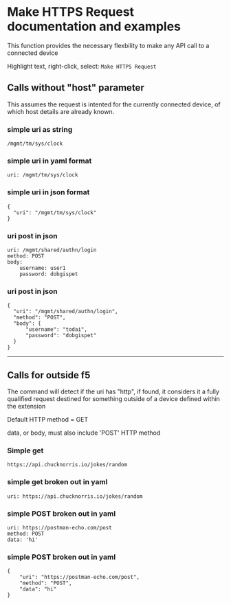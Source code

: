 
# Make HTTPS Request documentation and examples

This function provides the necessary flexbility to make any API call to a connected device

Highlight text, right-click, select: `Make HTTPS Request`


## Calls without "host" parameter
This assumes the request is intented for the currently connected device, of which host details are already known.

### simple uri as string
```
/mgmt/tm/sys/clock
```

### simple uri in yaml format
```
uri: /mgmt/tm/sys/clock
```

### simple uri in json format
```
{
  "uri": "/mgmt/tm/sys/clock"
}
```

### uri post in json
```
uri: /mgmt/shared/authn/login
method: POST
body:
    username: user1
    password: dobgispet
```

### uri post in json
```
{
  "uri": "/mgmt/shared/authn/login",
  "method": "POST",
  "body": {
      "username": "todai",
      "password": "dobgispet"
  }
}
```

---

## Calls for outside f5

The command will detect if the uri has "http", if found, it considers it a fully qualified request destined for something outside of a device defined within the extension

Default HTTP method = GET

data, or body, must also include 'POST' HTTP method

### Simple get
```
https://api.chucknorris.io/jokes/random
```

### simple get broken out in yaml
```
uri: https://api.chucknorris.io/jokes/random
```

### simple POST broken out in yaml
```
uri: https://postman-echo.com/post
method: POST
data: 'hi'
```

### simple POST broken out in yaml
```
{
    "uri": "https://postman-echo.com/post",
    "method": "POST",
    "data": "hi"
}
```





